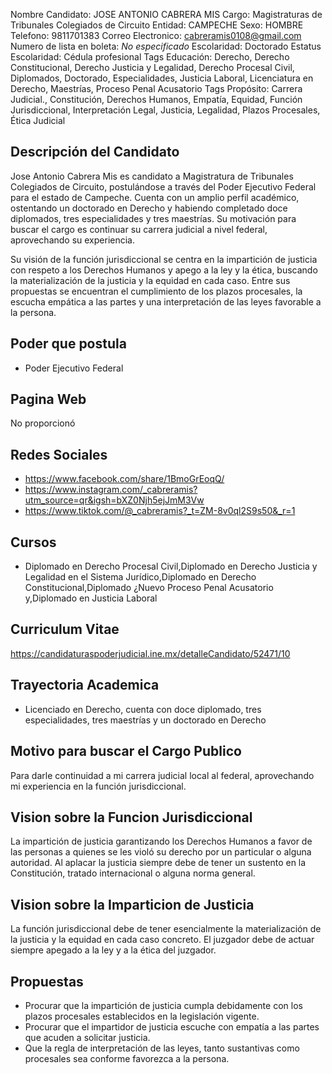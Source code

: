 Nombre Candidato: JOSE ANTONIO CABRERA MIS
Cargo: Magistraturas de Tribunales Colegiados de Circuito
Entidad: CAMPECHE
Sexo: HOMBRE
Telefono: 9811701383
Correo Electronico: cabreramis0108@gmail.com
Numero de lista en boleta: *No especificado*
Escolaridad: Doctorado
Estatus Escolaridad: Cédula profesional
Tags Educación: Derecho, Derecho Constitucional, Derecho Justicia y Legalidad, Derecho Procesal Civil, Diplomados, Doctorado, Especialidades, Justicia Laboral, Licenciatura en Derecho, Maestrías, Proceso Penal Acusatorio
Tags Propósito: Carrera Judicial., Constitución, Derechos Humanos, Empatía, Equidad, Función Jurisdiccional, Interpretación Legal, Justicia, Legalidad, Plazos Procesales, Ética Judicial


## Descripción del Candidato 

Jose Antonio Cabrera Mis es candidato a Magistratura de Tribunales Colegiados de Circuito, postulándose a través del Poder Ejecutivo Federal para el estado de Campeche. Cuenta con un amplio perfil académico, ostentando un doctorado en Derecho y habiendo completado doce diplomados, tres especialidades y tres maestrías. Su motivación para buscar el cargo es continuar su carrera judicial a nivel federal, aprovechando su experiencia.

Su visión de la función jurisdiccional se centra en la impartición de justicia con respeto a los Derechos Humanos y apego a la ley y la ética, buscando la materialización de la justicia y la equidad en cada caso. Entre sus propuestas se encuentran el cumplimiento de los plazos procesales, la escucha empática a las partes y una interpretación de las leyes favorable a la persona.


## Poder que postula

- Poder Ejecutivo Federal


## Pagina Web

No proporcionó


## Redes Sociales

- https://www.facebook.com/share/1BmoGrEoqQ/
- https://www.instagram.com/_cabreramis?utm_source=qr&igsh=bXZ0Njh5ejJmM3Vw
- https://www.tiktok.com/@_cabreramis?_t=ZM-8v0ql2S9s50&_r=1


## Cursos

- Diplomado en Derecho Procesal Civil,Diplomado en Derecho Justicia y Legalidad en el Sistema Jurídico,Diplomado en Derecho Constitucional,Diplomado ¿Nuevo Proceso Penal Acusatorio y,Diplomado en Justicia Laboral


## Curriculum Vitae

https://candidaturaspoderjudicial.ine.mx/detalleCandidato/52471/10


## Trayectoria Academica

- Licenciado en Derecho, cuenta con doce diplomado, tres especialidades, tres maestrías y un doctorado en Derecho


## Motivo para buscar el Cargo Publico

Para darle continuidad a mi carrera judicial local al federal, aprovechando mi experiencia en la función jurisdiccional.


## Vision sobre la Funcion Jurisdiccional

La impartición de justicia garantizando los Derechos Humanos a favor de las personas a quienes se les violó su derecho por un particular o alguna autoridad. Al aplacar la justicia siempre debe de tener un sustento en la Constitución, tratado internacional o alguna norma general.


## Vision sobre la Imparticion de Justicia

La función jurisdiccional debe de tener esencialmente la materialización de la justicia y la equidad en cada caso concreto. El juzgador debe de actuar siempre apegado a la ley y a la ética del juzgador.


## Propuestas

- Procurar que la impartición de justicia cumpla debidamente con los plazos procesales establecidos en la legislación vigente.
- Procurar que el impartidor de justicia escuche con empatía a las partes que acuden a solicitar justicia.
- Que la regla de interpretación de las leyes, tanto sustantivas como procesales sea conforme favorezca a la persona.

